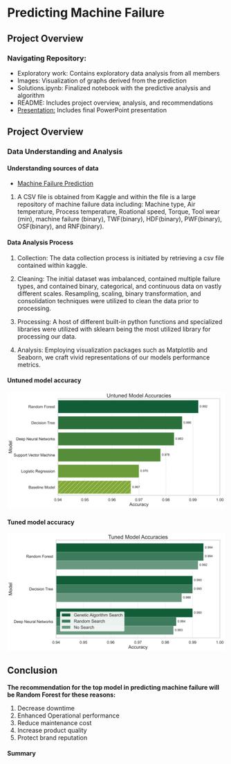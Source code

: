 # Predicting Machine Failure
## Project Overview

### Navigating Repository:
* Exploratory work: Contains exploratory data analysis from all members
* Images: Visualization of graphs derived from the prediction
* Solutions.ipynb: Finalized notebook with the predictive analysis and algorithm
* README: Includes project overview, analysis, and recommendations
* [Presentation:](https://github.com/ToluAkinlabi/capstone_project_2/blob/main/presentation.pdf) Includes final PowerPoint presentation


## Project Overview


### Data Understanding and Analysis

#### Understanding sources of data
* [Machine Failure Prediction](https://www.kaggle.com/datasets/dineshmanikanta/machine-failure-predictions/data)

 1. A CSV file is obtained from Kaggle and within the file is a large repository of machine failure data including: Machine type, Air temperature, Process temperature, Roational speed, Torque, Tool wear (min), machine failure (binary), TWF(binary), HDF(binary), PWF(binary), OSF(binary), and RNF(binary).

#### Data Analysis Process

 1. Collection: The data collection process is initiated by retrieving a csv file contained within kaggle. 
 
 2. Cleaning: The initial dataset was imbalanced, contained multiple failure types, and contained binary, categorical, and continuous data on vastly different scales. Resampling, scaling, binary transformation, and consolidation techniques were utilized to clean the data prior to processing.
 
 3. Processing: A host of different built-in python functions and specialized libraries were utilized with sklearn being the most utilized library for processing our data.
 
 4. Analysis: Employing visualization packages such as Matplotlib and Seaborn, we craft vivid representations of our models performance metrics.


#### Untuned model accuracy
![Untuned Model](https://raw.githubusercontent.com/ToluAkinlabi/capstone_project_2/main/images/untuned_model_accuracy_smooth_gradient.svg)

#### Tuned model accuracy
![Tuned Model](https://raw.githubusercontent.com/ToluAkinlabi/capstone_project_2/main/images/tuned_model_accuracy.svg)


## Conclusion

**The recommendation for the top model in predicting machine failure will be Random Forest for these reasons:**

1. Decrease downtime
2. Enhanced Operational performance
3. Reduce maintenance cost
4. Increase product quality
5. Protect brand reputation

#### Summary


